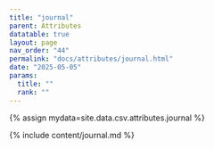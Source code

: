 ```yaml
---
title: "journal"
parent: Attributes
datatable: true
layout: page
nav_order: "44"
permalink: "docs/attributes/journal.html"
date: "2025-05-05"
params:
  title: ""
  rank: ""
---
```

{% assign mydata=site.data.csv.attributes.journal %} 

{% include content/journal.md %}
